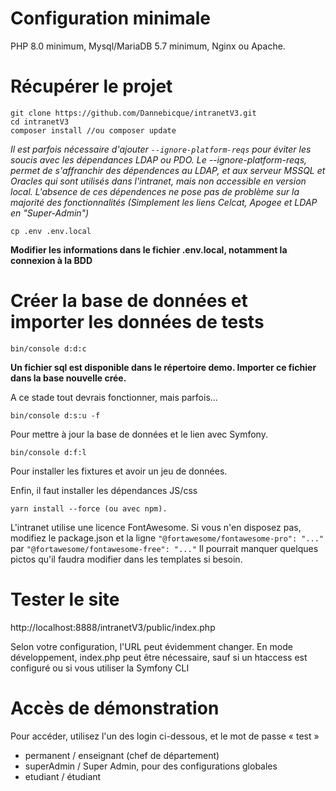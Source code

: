 # Configuration minimale

PHP 8.0 minimum, Mysql/MariaDB 5.7 minimum, Nginx ou Apache.

# Récupérer le projet
```
git clone https://github.com/Dannebicque/intranetV3.git
cd intranetV3
composer install //ou composer update
```

*Il est parfois nécessaire d'ajouter `--ignore-platform-reqs` pour éviter les soucis avec les dépendances LDAP ou PDO. Le --ignore-platform-reqs, permet de s'affranchir des dépendences au LDAP, et aux serveur MSSQL et Oracles qui sont utilisés dans l'intranet, mais non accessible en version local. L'absence de ces dépendences ne pose pas de problème sur la majorité des fonctionnalités (Simplement les liens Celcat, Apogee et LDAP en "Super-Admin")*

```
cp .env .env.local
```

**Modifier les informations dans le fichier .env.local, notamment la connexion à la BDD**

# Créer la base de données et importer les données de tests

```
bin/console d:d:c
```

**Un fichier sql est disponible dans le répertoire demo. Importer ce fichier dans la base nouvelle crée.**

A ce stade tout devrais fonctionner, mais parfois...

```
bin/console d:s:u -f
```

Pour mettre à jour la base de données et le lien avec Symfony.

```
bin/console d:f:l
```
Pour installer les fixtures et avoir un jeu de données.

Enfin, il faut installer les dépendances JS/css

```
yarn install --force (ou avec npm).
```

L'intranet utilise une licence FontAwesome. Si vous n'en disposez pas, modifiez le package.json et la ligne `"@fortawesome/fontawesome-pro": "..."` par `"@fortawesome/fontawesome-free": "..."`
Il pourrait manquer quelques pictos qu'il faudra modifier dans les templates si besoin.

# Tester le site

http://localhost:8888/intranetV3/public/index.php

Selon votre configuration, l'URL peut évidemment changer. En mode développement, index.php peut être nécessaire, sauf si un htaccess est configuré ou si vous utiliser la Symfony CLI

# Accès de démonstration
Pour accéder, utilisez l'un des login ci-dessous, et le mot de passe « test »

* permanent / enseignant (chef de département)
* superAdmin / Super Admin, pour des configurations globales
* etudiant / étudiant

